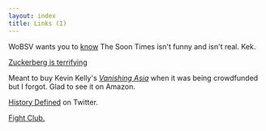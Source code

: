 ```yaml
---
layout: index
title: Links (1)
---
```


WoBSV wants you to [know](https://www.youtube.com/watch?t=281&v=BBpOk_XHPHE&feature=youtu.be) The Soon Times isn't funny and isn't real. Kek.

[Zuckerberg is terrifying](https://twitter.com/dmkgll/status/1560274565515063300)

Meant to buy Kevin Kelly's [*Vanishing Asia*](https://twitter.com/kevin2kelly/status/1559225299123851264?s=20&t=AU75zeP8szCycODzCyDuRA) when it was being crowdfunded but I forgot. Glad to see it on Amazon.

[History Defined](https://twitter.com/historydefined/status/1553515783904452616?s=20&t=AU75zeP8szCycODzCyDuRA) on Twitter.

[Fight Club.](https://www.amazon.com/Fight-Club-Novel-Chuck-Palahniuk/dp/0393355942/ref=sr_1_2?keywords=fight+club&qid=1660859205&sr=8-2)

